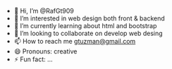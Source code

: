- 👋 Hi, I’m @RafGt909
- 👀 I’m interested in web design both front & backend
- 🌱 I’m currently learning about html and bootstrap
- 💞️ I’m looking to collaborate on develop web desing
- 📫 How to reach me gtuzman@gmail.com
- 😄 Pronouns: creative
- ⚡ Fun fact: ...

<!---
RafGt909/RafGt909 is a ✨ special ✨ repository because its `README.md` (this file) appears on your GitHub profile.
You can click the Preview link to take a look at your changes.
--->
